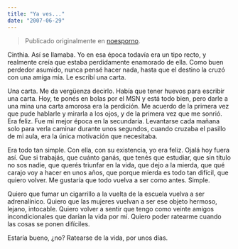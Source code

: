 ```yaml
---
title: "Ya ves..."
date: "2007-06-29"
---
```


> Publicado originalmente en [noesporno](/noesporno).

Cinthia. Así se llamaba. Yo en esa época todavía era un tipo recto, y realmente creía que estaba perdidamente enamorado de ella. Como buen perdedor asumido, nunca pensé hacer nada, hasta que el destino la cruzó con una amiga mía. Le escribí una carta.

Una carta. Me da vergüenza decirlo. Había que tener huevos para escribir una carta. Hoy, te ponés en bolas por el MSN y está todo bien, pero darle a una mina una carta amorosa era la perdición. Me acuerdo de la primera vez que pude hablarle y mirarla a los ojos, y de la primera vez que me sonrió. Era feliz. Fue mi mejor época en la secundaria. Levantarse cada mañana solo para verla caminar durante unos segundos, cuando cruzaba el pasillo de mi aula, era la única motivación que necesitaba.

Era todo tan simple. Con ella, con su existencia, yo era feliz. Ojalá hoy fuera así. Que si trabajás, que cuánto ganás, que tenés que estudiar, que sin título no sos nadie, que querés triunfar en la vida, que dejo a la mierda, que qué carajo voy a hacer en unos años, que porque mierda es todo tan difícil, que quiero volver. Me gustaría que todo vuelva a ser como antes. Simple.

Quiero que fumar un cigarrillo a la vuelta de la escuela vuelva a ser adrenalínico. Quiero que las mujeres vuelvan a ser ese objeto hermoso, lejano, intocable. Quiero volver a sentir que tengo como veinte amigos incondicionales que darían la vida por mí. Quiero poder ratearme cuando las cosas se ponen difíciles.

Estaría bueno, ¿no? Ratearse de la vida, por unos días.